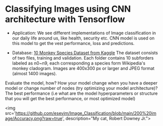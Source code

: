 # Classifying Images using CNN architecture with Tensorflow

 - Application:
We see different implementations of Image classification  in our daily life around us, like health, security etc.
CNN model is used on this model to get the vest performance, loss and predictions.

 - Database:
[10 Monkey Species Dataset from Kaggle](https://www.kaggle.com/slothkong/10-monkey-species)
The dataset consists of two files, training and validation. Each folder contains 10 subforders labeled as n0~n9, each corresponding a species form Wikipedia's monkey cladogram. Images are 400x300 px or larger and JPEG format (almost 1400 images).


Evaluate the model, how?
How your model change when you have a deeper model or change number of nodes (try optimizing your model architecture)?
The best performance (i.e what are the model hyperparameters or structure that you will get the best performance, or most optimized model)

<img src='https://github.com/esevim/Image_Classification/blob/main/200%20image/Accuracy.png?raw=true', description="My cat, Robert Downey Jr.">
 
